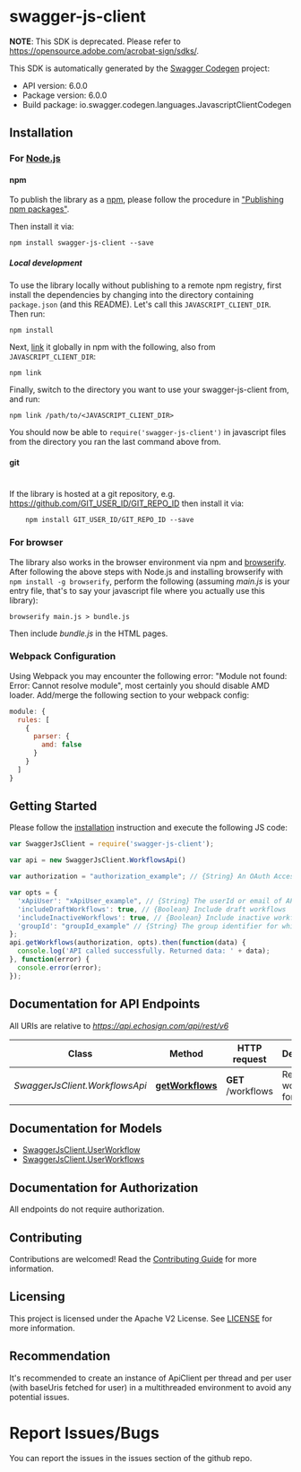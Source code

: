 # swagger-js-client

**NOTE**: This SDK is deprecated. Please refer to https://opensource.adobe.com/acrobat-sign/sdks/. 

This SDK is automatically generated by the [Swagger Codegen](https://github.com/swagger-api/swagger-codegen) project:

- API version: 6.0.0
- Package version: 6.0.0
- Build package: io.swagger.codegen.languages.JavascriptClientCodegen

## Installation

### For [Node.js](https://nodejs.org/)

#### npm

To publish the library as a [npm](https://www.npmjs.com/),
please follow the procedure in ["Publishing npm packages"](https://docs.npmjs.com/getting-started/publishing-npm-packages).

Then install it via:

```shell
npm install swagger-js-client --save
```

##### Local development

To use the library locally without publishing to a remote npm registry, first install the dependencies by changing 
into the directory containing `package.json` (and this README). Let's call this `JAVASCRIPT_CLIENT_DIR`. Then run:

```shell
npm install
```

Next, [link](https://docs.npmjs.com/cli/link) it globally in npm with the following, also from `JAVASCRIPT_CLIENT_DIR`:

```shell
npm link
```

Finally, switch to the directory you want to use your swagger-js-client from, and run:

```shell
npm link /path/to/<JAVASCRIPT_CLIENT_DIR>
```

You should now be able to `require('swagger-js-client')` in javascript files from the directory you ran the last 
command above from.

#### git
#
If the library is hosted at a git repository, e.g.
https://github.com/GIT_USER_ID/GIT_REPO_ID
then install it via:

```shell
    npm install GIT_USER_ID/GIT_REPO_ID --save
```

### For browser

The library also works in the browser environment via npm and [browserify](http://browserify.org/). After following
the above steps with Node.js and installing browserify with `npm install -g browserify`,
perform the following (assuming *main.js* is your entry file, that's to say your javascript file where you actually 
use this library):

```shell
browserify main.js > bundle.js
```

Then include *bundle.js* in the HTML pages.

### Webpack Configuration

Using Webpack you may encounter the following error: "Module not found: Error:
Cannot resolve module", most certainly you should disable AMD loader. Add/merge
the following section to your webpack config:

```javascript
module: {
  rules: [
    {
      parser: {
        amd: false
      }
    }
  ]
}
```

## Getting Started

Please follow the [installation](#installation) instruction and execute the following JS code:

```javascript
var SwaggerJsClient = require('swagger-js-client');

var api = new SwaggerJsClient.WorkflowsApi()

var authorization = "authorization_example"; // {String} An OAuth Access Token with scopes: 'workflow_read' in the format 'Bearer {accessToken}'.

var opts = { 
  'xApiUser': "xApiUser_example", // {String} The userId or email of API caller using the account or group token in the format userid:{userId} OR email:{email}. If it is not specified, then the caller is inferred from the token.
  'includeDraftWorkflows': true, // {Boolean} Include draft workflows
  'includeInactiveWorkflows': true, // {Boolean} Include inactive workflows
  'groupId': "groupId_example" // {String} The group identifier for which the workflows will be fetched
};
api.getWorkflows(authorization, opts).then(function(data) {
  console.log('API called successfully. Returned data: ' + data);
}, function(error) {
  console.error(error);
});


```

## Documentation for API Endpoints

All URIs are relative to *https://api.echosign.com/api/rest/v6*

Class | Method | HTTP request | Description
------------ | ------------- | ------------- | -------------
*SwaggerJsClient.WorkflowsApi* | [**getWorkflows**](docs/WorkflowsApi.md#getWorkflows) | **GET** /workflows | Retrieves workflows for a user.


## Documentation for Models

 - [SwaggerJsClient.UserWorkflow](docs/UserWorkflow.md)
 - [SwaggerJsClient.UserWorkflows](docs/UserWorkflows.md)


## Documentation for Authorization

 All endpoints do not require authorization.
 
 
## Contributing

Contributions are welcomed! Read the [Contributing Guide](CONTRIBUTING.md) for more information.

## Licensing

This project is licensed under the Apache V2 License. See [LICENSE](LICENSE) for more information.

## Recommendation

It's recommended to create an instance of ApiClient per thread and per user (with baseUris fetched for user) in a multithreaded environment to avoid any potential issues.

Report Issues/Bugs
====================
You can report the issues in the issues section of the github repo.



